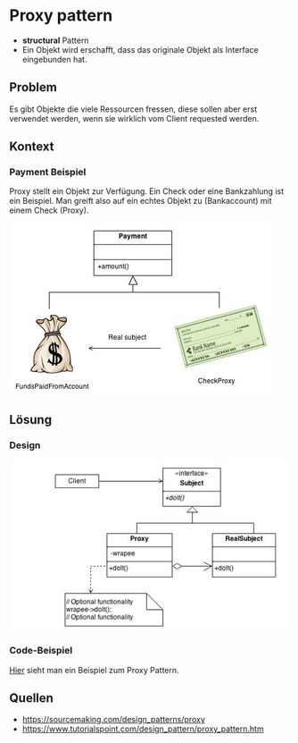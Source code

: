 # Proxy pattern
* __structural__ Pattern
* Ein Objekt wird erschafft, dass das originale Objekt als Interface eingebunden hat.


## Problem
Es gibt Objekte die viele Ressourcen fressen, diese sollen aber erst verwendet werden, wenn sie wirklich vom Client requested werden.
## Kontext
### Payment Beispiel
Proxy stellt ein Objekt zur Verfügung. Ein Check oder eine Bankzahlung ist ein Beispiel. Man greift also auf ein echtes Objekt zu (Bankaccount) mit einem Check (Proxy).

![Proxy Kontext](../Bilder/proxy_beispiel1.JPG)

## Lösung
### Design
![Proxy Aufbau](../Bilder/proxy_aufbau.JPG)

### Code-Beispiel
[Hier](https://github.com/TGM-HIT/sew4-design-patterns-amessner-tgm/tree/master/Proxy/Beispiel) sieht man ein Beispiel zum Proxy Pattern.

## Quellen
* https://sourcemaking.com/design_patterns/proxy
* https://www.tutorialspoint.com/design_pattern/proxy_pattern.htm
